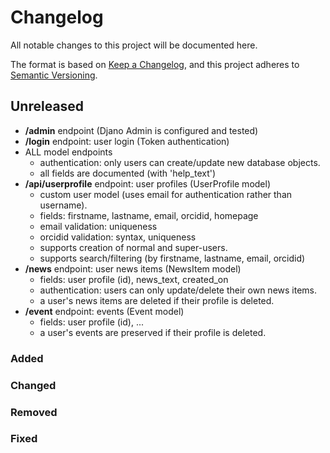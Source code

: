 # Changelog

All notable changes to this project will be documented here.

The format is based on [Keep a Changelog](https://keepachangelog.com/en/1.0.0/),
and this project adheres to [Semantic Versioning](https://semver.org/spec/v2.0.0.html).

## Unreleased
- **/admin** endpoint (Djano Admin is configured and tested)
- **/login** endpoint: user login (Token authentication)
- ALL model endpoints
  - authentication: only users can create/update new database objects.
  - all fields are documented (with 'help_text')
- **/api/userprofile** endpoint: user profiles (UserProfile model)
  - custom user model (uses email for authentication rather than username).
  - fields: firstname, lastname, email, orcidid, homepage
  - email validation: uniqueness
  - orcidid validation: syntax, uniqueness
  - supports creation of normal and super-users.
  - supports search/filtering (by firstname, lastname, email, orcidid)
- **/news** endpoint: user news items (NewsItem model)
  - fields: user profile (id), news_text, created_on
  - authentication: users can only update/delete their own news items.
  - a user's news items are deleted if their profile is deleted.
- **/event** endpoint: events (Event model)
  - fields: user profile (id), ...
  - a user's events are preserved if their profile is deleted.

### Added
### Changed
### Removed
### Fixed
